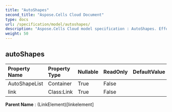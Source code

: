 ```yaml
---
title: "AutoShapes"
second_title: "Aspose.Cells Cloud Document"
type: docs
url: /specification/model/autoshapes/
description: "Aspose.Cells Cloud model specification : AutoShapes. Effortlessly handle Excel and other spreadsheet documents with features like opening, generating, editing, splitting, merging, comparing, and converting."
weight: 50
---
```


## **autoShapes**

 

| Property Name | Property Type | Nullable |  ReadOnly | DefaultValue | Description | 
| :- | :- | :- |:- |  :- | :- |
| AutoShapeList | Container | True |  False |  |  |  
| link | Class:Link | True |  False |  |  |  

**Parent Name** : (LinkElement)[linkelement]

